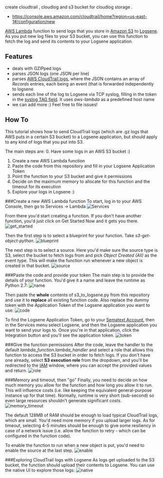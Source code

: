 create cloudtrail , cloudlog and s3 bucket for cloudlog storage .

- https://console.aws.amazon.com/cloudtrail/home?region=us-east-1#/configuration/new

[AWS Lambda](https://aws.amazon.com/documentation/lambda/) function to send logs that you store in [Amazon S3](https://aws.amazon.com/documentation/s3/) to [Logsene](https://sematext.com/logsene/). As you put new log files to your S3 bucket, you can use this function to fetch the log and send its contents to your Logsene application.

## Features
 - deals with GZIPped logs
 - parses JSON logs (one JSON per line)
 - parses [AWS CloudTrail logs](http://docs.aws.amazon.com/awscloudtrail/latest/userguide/cloudtrail-log-file-examples.html), where the JSON contains an array of *Records* entries, each being an event (that is forwarded independently to logsene
 - sends each line of the log to Logsene via TCP syslog, filling in the token in the [syslog TAG field](https://tools.ietf.org/html/rfc3164#section-4.1.3). It uses *aws-lambda* as a predefined host name
 - we can add more :) Feel free to file issues!

## How To
This tutorial shows how to send CloudTrail logs (which are .gz logs that AWS puts in a certain S3 bucket) to a Logsene application, but should apply to any kind of logs that you put into S3.

The main steps are:
 0. Have some logs in an AWS S3 bucket :)
 1. Create a new AWS Lambda function
 2. Paste the code from this repository and fill in your Logsene Application Token
 3. Point the function to your S3 bucket and give it permissions
 4. Decide on the maximum memory to allocate for this function and the timeout for its execution
 5. Explore your logs in Logsene :)

###Create a new AWS Lambda function
To start, log in to your AWS Console, then go to Services -> Lambda
![Services](https://raw.githubusercontent.com/sematext/logsene-aws-lambda-s3/master/img/services.png)

From there you'd start creating a function. If you don't have another function, you'd just click on Get Started Now and it gets you there.
![get_started](https://raw.githubusercontent.com/sematext/logsene-aws-lambda-s3/master/img/get_started.png)

Then the first step is to select a blueprint for your function. Take *s3-get-object-python*.
![blueprint](https://raw.githubusercontent.com/sematext/logsene-aws-lambda-s3/master/img/blueprint.png)

The next step is to select a source. Here you'd make sure the source type is S3, select the bucket to fetch logs from and pick *Object Created (All)* as the event type. This will make the function run whenever a new object is created in that bucket.
![source](https://raw.githubusercontent.com/sematext/logsene-aws-lambda-s3/master/img/source.png)

###Paste the code and provide your token
The main step is to provide the details of your function. You'd give it a name and leave the runtime as Python 2.7:
![name](https://raw.githubusercontent.com/sematext/logsene-aws-lambda-s3/master/img/name.png)

Then paste the **whole** contents of s3_to_logsene.py from this repository and use it to **replace** all existing function code. Also replace the dummy token with the Application Token of the Logsene application you want to use:
![code](https://raw.githubusercontent.com/sematext/logsene-aws-lambda-s3/master/img/code.png)

To find the Logsene Application Token, go to your [Sematext Account](https://apps.sematext.com), then in the Services menu select Logsene, and then the Logsene application you want to send your logs to. Once you're in that application, click the Integration button and you'll see the application token.
![token](https://raw.githubusercontent.com/sematext/logsene-aws-lambda-s3/master/img/token.png)

###Give the function permissions
After the code, leave the handler to the default *lambda_function.lambda_handler* and select a role that allows this function to access the S3 bucket in order to fetch logs. If you don't have one already, select **S3 execution role** from the dropdown, and you'll be redirected to the [IAM](https://aws.amazon.com/documentation/iam/) window, where you can accept the provided values and return.
![role](https://raw.githubusercontent.com/sematext/logsene-aws-lambda-s3/master/img/role.png)

###Memory and timeout, then "go"
Finally, you need to decide on how much memory you allow for the function and how long you allow it to run. This will influence costs (i.e. like keeping the equivalent general-purpose instance up for that time). Normally, runtime is very short (sub-second) so even large resources shouldn't generate significant costs.
![memory_timeout](https://raw.githubusercontent.com/sematext/logsene-aws-lambda-s3/master/img/memory_timeout.png)

The default 128MB of RAM should be enough to load typical CloudTrail logs, which are small. You'd need more memory if you upload larger logs. As for timeout, selecting 4-5 minutes should be enough to give some resiliency in case of a network issue (i.e. allow the function to retry - which can be configured in the function code).

To enable the function to run when a new object is put, you'd need to enable the source at the last step.
![enable](https://raw.githubusercontent.com/sematext/logsene-aws-lambda-s3/master/img/enable.png)

###Exploring CloudTrail logs with Logsene
As logs get uploaded to the S3 bucket, the function should upload their contents to Logsene. You can use the native UI to explore those logs:
![native](https://raw.githubusercontent.com/sematext/logsene-aws-lambda-s3/master/img/native.png)
